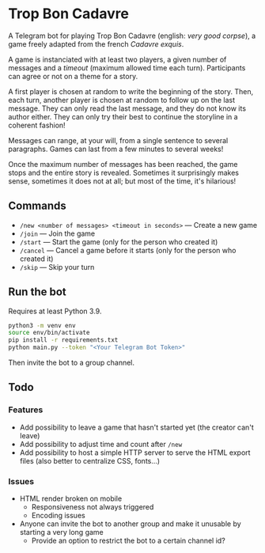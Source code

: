 # Trop Bon Cadavre

A Telegram bot for playing Trop Bon Cadavre (english: *very good corpse*), a game freely adapted from the french *Cadavre exquis*.

A game is instanciated with at least two players, a given number of messages and a *timeout* (maximum allowed time each turn).
Participants can agree or not on a theme for a story.

A first player is chosen at random to write the beginning of the story.
Then, each turn, another player is chosen at random to follow up on the last message.
They can only read the last message, and they do not know its author either. They can only try their best to continue the storyline in a coherent fashion!

Messages can range, at your will, from a single sentence to several paragraphs.
Games can last from a few minutes to several weeks!

Once the maximum number of messages has been reached, the game stops and the entire story is revealed.
Sometimes it surprisingly makes sense, sometimes it does not at all; but most of the time, it's hilarious!

## Commands

* `/new <number of messages> <timeout in seconds>` — Create a new game
* `/join` — Join the game
* `/start` — Start the game (only for the person who created it)
* `/cancel` — Cancel a game before it starts (only for the person who created it)
* `/skip` — Skip your turn

## Run the bot

Requires at least Python 3.9.

```bash
python3 -m venv env
source env/bin/activate
pip install -r requirements.txt
python main.py --token "<Your Telegram Bot Token>"
```

Then invite the bot to a group channel.

## Todo

### Features

* Add possibility to leave a game that hasn't started yet (the creator can't leave)
* Add possibility to adjust time and count after `/new`
* Add possibility to host a simple HTTP server to serve the HTML export files (also better to centralize CSS, fonts...)

### Issues

* HTML render broken on mobile
  * Responsiveness not always triggered
  * Encoding issues
* Anyone can invite the bot to another group and make it unusable by starting a very long game
  * Provide an option to restrict the bot to a certain channel id?
